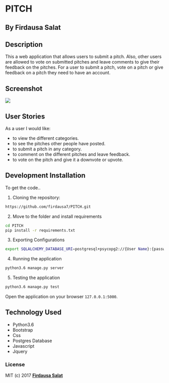 # PITCH
## By Firdausa Salat
## Description
This a web application that allows users to submit a pitch. Also, other users are allowed to vote on submitted pitches and leave comments to give their feedback on the pitches. For a user to submit a pitch, vote on a pitch or give feedback on a pitch they need to have an account.
## Screenshot
<img src="../PITCH/app/static/images/xxxx.png">

## User Stories
As a user I would like:
* to view the different categories.
* to see the pitches other people have posted.
* to submit a pitch in any category.
* to comment on the different pitches and leave feedback.
* to vote on the pitch and give it a downvote or upvote.

## Development Installation
To get the code..

1. Cloning the repository:
  ```bash
  https://github.com/firdausa7/PITCH.git
  ```
2. Move to the folder and install requirements
  ```bash
  cd PITCH
  pip install -r requirements.txt
  ```
3. Exporting Configurations
  ```bash
  export SQLALCHEMY_DATABASE_URI=postgresql+psycopg2://{User Name}:{password}@localhost/{database name}
  ```
4. Running the application
  ```bash
  python3.6 manage.py server
  ```
5. Testing the application
  ```bash
  python3.6 manage.py test
  ```
Open the application on your browser `127.0.0.1:5000`.


## Technology Used
* Python3.6
* Bootstrap
* Css
* Postgres Database
* Javascript
* Jquery

### License
MIT (c) 2017 **[Firdausa Salat](https://github.com/firdausa7)**